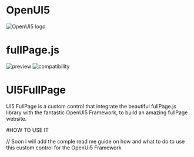 # OpenUI5
![OpenUI5 logo](https://openui5.org/images/OpenUI5_new_big_side.png)
# fullPage.js
![preview](https://raw.github.com/alvarotrigo/fullPage.js/master/examples/imgs/intro.png)
![compatibility](https://raw.github.com/alvarotrigo/fullPage.js/master/examples/imgs/compatible.gif?v=2)

# UI5FullPage
UI5 FullPage is a custom control that integrate the beautiful fullPage.js library with the fantastic OpenUI5 Framework, to build an amazing fullPage website. 

#HOW TO USE IT

// Soon i will add the comple read me guide on how and what to do to use this custom control for the OpenUI5 Framework
